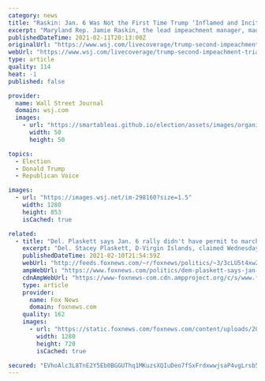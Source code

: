 ```yaml
---
category: news
title: "Raskin: Jan. 6 Was Not the First Time Trump ‘Inflamed and Incited a Mob’"
excerpt: "Maryland Rep. Jamie Raskin, the lead impeachment manager, made the case to senators Thursday that Jan. 6 was not the first time Donald Trump had “inflamed and incited a mob.” Mr. Raskin used clips of Mr."
publishedDateTime: 2021-02-11T20:13:00Z
originalUrl: "https://www.wsj.com/livecoverage/trump-second-impeachment-trial-2021-02-11/card/ehi1Lw81jzwTa12YcFyx"
webUrl: "https://www.wsj.com/livecoverage/trump-second-impeachment-trial-2021-02-11/card/ehi1Lw81jzwTa12YcFyx"
type: article
quality: 114
heat: -1
published: false

provider:
  name: Wall Street Journal
  domain: wsj.com
  images:
    - url: "https://smartableai.github.io/election/assets/images/organizations/wsj.com-50x50.jpg"
      width: 50
      height: 50

topics:
  - Election
  - Donald Trump
  - Republican Voice

images:
  - url: "https://images.wsj.net/im-298160?size=1.5"
    width: 1280
    height: 853
    isCached: true

related:
  - title: "Del. Plaskett says Jan. 6 rally didn't have permit to march to the Capitol until Trump stepped in"
    excerpt: "Del. Stacey Plaskett, D-Virgin Islands, claimed Wednesday that the “Save America” rally did not have a permit to march to the Capitol on Jan. 6 until President Trump stepped in. "
    publishedDateTime: 2021-02-10T21:54:59Z
    webUrl: "http://feeds.foxnews.com/~r/foxnews/politics/~3/3cLU5t4xw2Y/dem-plaskett-says-jan-6-rally-didnt-have-permit-until-trump-stepped-in"
    ampWebUrl: "https://www.foxnews.com/politics/dem-plaskett-says-jan-6-rally-didnt-have-permit-until-trump-stepped-in.amp"
    cdnAmpWebUrl: "https://www-foxnews-com.cdn.ampproject.org/c/s/www.foxnews.com/politics/dem-plaskett-says-jan-6-rally-didnt-have-permit-until-trump-stepped-in.amp"
    type: article
    provider:
      name: Fox News
      domain: foxnews.com
    quality: 162
    images:
      - url: "https://static.foxnews.com/foxnews.com/content/uploads/2021/02/Stacey-Plaskett-Impeachment-Manager-AP.jpg"
        width: 1280
        height: 720
        isCached: true

secured: "EVhoAlc3L8TnE2Y5Eb0BGGUThq1MKuzsXQIuDeo7fSxFrdxwwjsaP4vgLrsb54V243pGKKHpGnVZ8QvLrnhbkrzZVPczIglHx2+jTaBmG8IBKxdlakv73lPla8j8tbSofcq86RxfIKeoLYXCw6lAcOFldyG+bs81j3Q1h4xmTHtR39FecuW3ZwyXy2e5RUGWnRe5RtjOZbtfl080w/Ea/VC7Gd+EXXMptKM4iZQpRkoU888ZyCltWFqG/XNGwck75CrkVz+xQ7KCqD+XtJyC8EwxOE9fm3QA3IrJQxrPz1N64XYXWZjfLKDJZCrH7gH1In7QSusux9g4PRMQ0KMyZHj1zNSKY4cqO70R/ENl97U=;Kj2+7BZ0n6FvygqUVWjw3g=="
---
```


